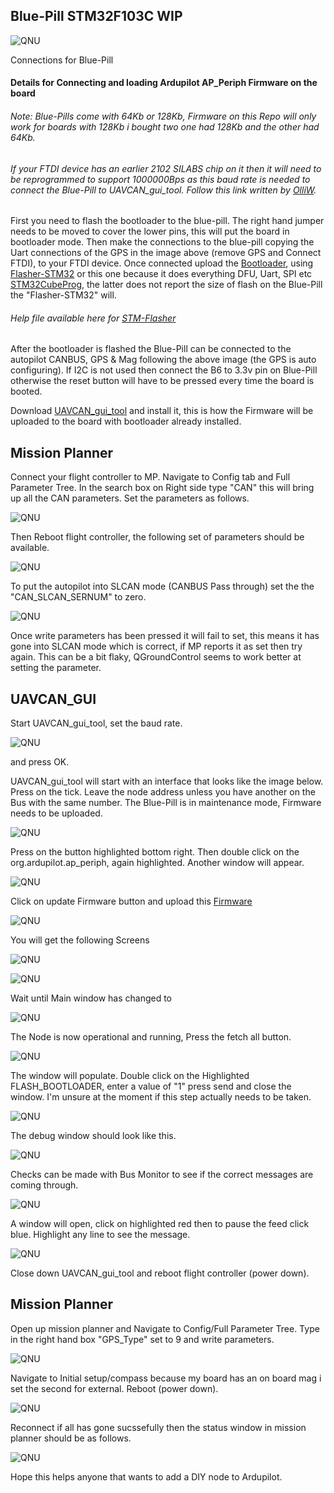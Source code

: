 

 ## Blue-Pill STM32F103C WIP

 ![QNU](/Blue-Pill_STM32F103/Images/Blue-Pill_Conn_GPS.jpg)

 Connections for Blue-Pill

 #### Details for Connecting and loading Ardupilot AP_Periph Firmware on the board

 ###### Note: Blue-Pills come with 64Kb or 128Kb, Firmware on this Repo will only work for boards with 128Kb i bought two one had 128Kb and the other had 64Kb.

 ###### If your FTDI device has an earlier 2102 SILABS chip on it then it will need to be reprogrammed to support 1000000Bps as this baud rate is needed to connect the Blue-Pill to UAVCAN_gui_tool. Follow this link written by [OlliW](https://www.rcgroups.com/forums/showpost.php?p=38571959&postcount=224).

First you need to flash the bootloader to the blue-pill. The right hand jumper needs to be moved to cover the lower pins, this will put the board in bootloader mode. Then make the connections to the blue-pill copying the Uart connections of the GPS in the image above (remove GPS and Connect FTDI), to your FTDI device. Once connected upload the [Bootloader](/Blue-Pill_STM32F103/Binaries/f103-GPS-Blue_bl.bin), using [Flasher-STM32](https://www.st.com/en/development-tools/flasher-stm32.html) or this one because it does everything DFU, Uart, SPI etc [STM32CubeProg](https://www.st.com/en/development-tools/stm32cubeprog.html), the latter does not report the size of flash on the Blue-Pill the "Flasher-STM32" will.

 ###### Help file available here for [STM-Flasher](/Blue-Pill_STM32F103/STM_Flasher/README.md)

After the bootloader is flashed the Blue-Pill can be connected to the autopilot CANBUS, GPS & Mag following the above image (the GPS is auto configuring).  If I2C is not used then connect the B6 to 3.3v pin on Blue-Pill otherwise the reset button will have to be pressed every time the board is booted.

Download [UAVCAN_gui_tool](https://uavcan.org/GUI_Tool/Overview/) and install it, this is how the Firmware will be uploaded to the board with bootloader already installed.

 ## Mission Planner

 Connect your flight controller to MP. Navigate to Config tab and Full Parameter Tree. In the search box on Right side type "CAN" this will bring up all the CAN parameters.
 Set the parameters as follows.

 ![QNU](/Blue-Pill_STM32F103/Images/MP_CAN_1.png)

 Then Reboot flight controller, the following set of parameters should be available.

 ![QNU](/Blue-Pill_STM32F103/Images/MP_CAN_2.png)

 To put the autopilot into SLCAN mode (CANBUS Pass through) set the the "CAN_SLCAN_SERNUM" to zero.

 ![QNU](/Blue-Pill_STM32F103/Images/MP_CAN_3.png)

 Once write parameters has been pressed it will fail to set, this means it has gone into SLCAN mode which is correct, if MP reports it as set then try again. This can be a bit flaky, QGroundControl seems to work better at setting the parameter.

 ## UAVCAN_GUI

 Start UAVCAN_gui_tool, set the baud rate.

 ![QNU](/Blue-Pill_STM32F103/Images/CAN_GUI_1.png)

 and press OK.

 UAVCAN_gui_tool will start with an interface that looks like the image below.  Press on the tick. Leave the node address unless you have another on the Bus with the same number. The Blue-Pill is in maintenance mode, Firmware needs to be uploaded.

  ![QNU](/Blue-Pill_STM32F103/Images/CAN_GUI_2.png)

 Press on the button highlighted bottom right. Then double click on the org.ardupilot.ap_periph, again highlighted. Another window will appear.

  ![QNU](/Blue-Pill_STM32F103/Images/CAN_GUI_3.png)

 Click on update Firmware button and upload this [Firmware](/Blue-Pill_STM32F103/Binaries/f103-GPS-Blue.bin)

  ![QNU](/Blue-Pill_STM32F103/Images/CAN_GUI_4.png)

 You will get the following Screens

  ![QNU](/Blue-Pill_STM32F103/Images/CAN_GUI_5.png)

  ![QNU](/Blue-Pill_STM32F103/Images/CAN_GUI_6.png)

 Wait until Main window has changed to

  ![QNU](/Blue-Pill_STM32F103/Images/CAN_GUI_7.png)

 The Node is now operational and running, Press the fetch all button.

  ![QNU](/Blue-Pill_STM32F103/Images/CAN_GUI_8.png)

  The window will populate. Double click on the Highlighted FLASH_BOOTLOADER, enter a value of "1" press send and close the window. I'm unsure at the moment if this step actually needs to be taken.

 ![QNU](/Blue-Pill_STM32F103/Images/CAN_GUI_SWUPD_1.png)

 The debug window should look like this.

  ![QNU](/Blue-Pill_STM32F103/Images/CAN_GUI_SWUPD_2.png)

 Checks can be made with Bus Monitor to see if the correct messages are coming through.

  ![QNU](/Blue-Pill_STM32F103/Images/CAN_GUI_SWUPD_3.png)

  A window will open, click on highlighted red then to pause the feed click blue. Highlight any line to see the message.

 ![QNU](/Blue-Pill_STM32F103/Images/CAN_GUI_SWUPD_4.png)

 Close down UAVCAN_gui_tool and reboot flight controller (power down).

  ## Mission Planner

  Open up mission planner and Navigate to Config/Full Parameter Tree. Type in the right hand box "GPS_Type" set to 9 and write parameters.

  ![QNU](/Blue-Pill_STM32F103/Images/MP_GPS.png)

  Navigate to Initial setup/compass because my board has an on board mag i set the second for external. Reboot (power down).

  ![QNU](/Blue-Pill_STM32F103/Images/MP_MAG.png)

  Reconnect if all has gone sucssefully then the status window in mission planner should be as follows.

  ![QNU](/Blue-Pill_STM32F103/Images/MP_Status.png)

Hope this helps anyone that wants to add a DIY node to Ardupilot.
